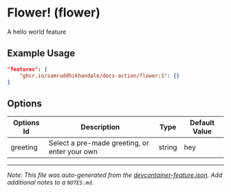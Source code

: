 
# Flower! (flower)


A hello world feature

## Example Usage

```json
"features": {
    "ghcr.io/samruddhikhandale/docs-action/flower:1": {}
}
```

## Options

| Options Id | Description | Type | Default Value |
|-----|-----|-----|-----|
| greeting | Select a pre-made greeting, or enter your own | string | hey |



---

_Note: This file was auto-generated from the [devcontainer-feature.json](https://github.com/samruddhikhandale/docs-action/blob/main/src/hello/devcontainer-feature.json).  Add additional notes to a `NOTES.md`._
